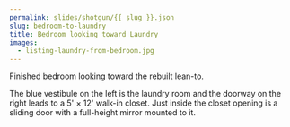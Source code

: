 ```yaml
---
permalink: slides/shotgun/{{ slug }}.json
slug: bedroom-to-laundry
title: Bedroom looking toward Laundry
images:
  - listing-laundry-from-bedroom.jpg
---
```

Finished bedroom looking toward the rebuilt lean-to.

The blue vestibule on the left is the laundry room and the doorway on the right leads to a 5' × 12' walk-in closet. Just inside the closet opening is a sliding door with a full-height mirror mounted to it.